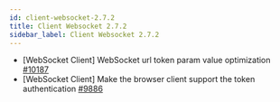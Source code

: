 ```yaml
---
id: client-websocket-2.7.2
title: Client Websocket 2.7.2 
sidebar_label: Client Websocket 2.7.2 
---
```


- [WebSocket Client] WebSocket url token param value optimization [#10187](https://github.com/apache/pulsar/pull/10187)
- [WebSocket Client] Make the browser client support the token authentication [#9886](https://github.com/apache/pulsar/pull/9886)

